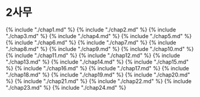 # 2사무
{% include "./chap1.md" %}
{% include "./chap2.md" %}
{% include "./chap3.md" %}
{% include "./chap4.md" %}
{% include "./chap5.md" %}
{% include "./chap6.md" %}
{% include "./chap7.md" %}
{% include "./chap8.md" %}
{% include "./chap9.md" %}
{% include "./chap10.md" %}
{% include "./chap11.md" %}
{% include "./chap12.md" %}
{% include "./chap13.md" %}
{% include "./chap14.md" %}
{% include "./chap15.md" %}
{% include "./chap16.md" %}
{% include "./chap17.md" %}
{% include "./chap18.md" %}
{% include "./chap19.md" %}
{% include "./chap20.md" %}
{% include "./chap21.md" %}
{% include "./chap22.md" %}
{% include "./chap23.md" %}
{% include "./chap24.md" %}
